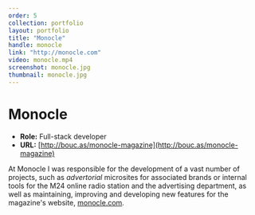 ```yaml
---
order: 5
collection: portfolio
layout: portfolio
title: "Monocle"
handle: monocle
link: "http://monocle.com"
video: monocle.mp4
screenshot: monocle.jpg
thumbnail: monocle.jpg
---
```

# Monocle

- **Role:** Full-stack developer
- **URL:** [http://bouc.as/monocle-magazine](http://bouc.as/monocle-magazine)

At Monocle I was responsible for the development of a vast number of projects, such as *advertorial* microsites for associated brands or internal tools for the M24 online radio station and the advertising department, as well as maintaining, improving and developing new features for the magazine's website, [monocle.com](http://monocle.com).